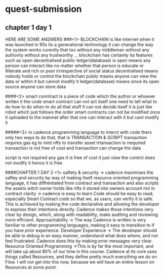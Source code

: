 # quest-submission

## chapter 1 day 1


  HERE ARE SOME ANSWERS
  ###<1> BLOCKCHAIN is like internet when it was launched in 90s its a generational technology it can change the way the system works curently that too without any middleman without any authority without any trustworthy ...
  blockchain has certainly ita features such as open decentralised public ledger(database)
  is open means any person can interact like no matter whether that person is educate or illiterate and rich or poor irrrespective of social status 
  decentralised means nobody holds or control the blockchain
  public means anyone can view the data or within it but cannot modify it 
  ledger(database) means since its open source anyone can store data 
  
  ####<2> smart conntract is a piece of code which the author or whoever wriiten it the code smart contract can not act itself one need to tell what to do how to do when to do all that stuff it can not decide itself it is just like robot which just follows the order smart contracts can not be modified once it uploaded to the mainnet after that one can interact with it but cant modify it
  
  
  #####<3> in cadence programming language to interct with code thers only two ways to do that, that is TRANSACTION & SCRIPT
   transaction requires gas eg to mint nfts to transfer asset trtansaction is rrequired transaction is not free of cost and transaction can change the data
   
   
   
   
   script is not required any gas it is free of cost it just view the contrct does not modify it hence it is free 







####CHAPTER 1 DAY 2
<1> saftety & security -> cadence maximises the saftey and security  by way of making itself resource oriented programming language, it has diffrentiated from contract and transaction and also scripts the assets witch owner holds like nfts it stored into owners account not in contract
clarity -> cadence is easy to learn Code should be easy to read, especially Smart Contract code so that we, as users, can verify it is safe. This is achieved by making the code declarative and allowing the developer to express their intentions directly. Cadence makes those intentions very clear by design, which, along with readability, make auditing and reviewing more efficient.
Approachability -> The way Cadence is written is very familiar to other programming languages, making it easy to transition to if you have prior experience.
Developer Experience -> The developer should be able to debug in an easy manner, understand what does where, and not feel frustrated. Cadence does this by making error messages very clear.
Resource Oriented Programming ->This is by far the most important, and will take up about 80% of our time in this course. Cadence at its core uses things called Resources, and they define pretty much everything we do on Flow. I will not get into this now, because we will have an entire lesson on Resources at some point.

